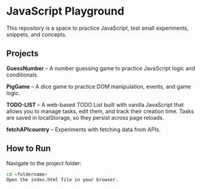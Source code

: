 # JavaScript Playground

This repository is a space to practice JavaScript, test small experiments, snippets, and concepts.

## Projects

**GuessNumber** – A number guessing game to practice JavaScript logic and conditionals.  

**PigGame** – A dice game to practice DOM manipulation, events, and game logic.  

**TODO-LIST** – A web-based TODO List built with vanilla JavaScript that allows you to manage tasks, edit them, and track their creation time. Tasks are saved in localStorage, so they persist across page reloads.

**fetchAPIcountry** – Experiments with fetching data from APIs.
## How to Run

Navigate to the project folder:  
```bash
cd <foldername>
Open the index.html file in your browser.
